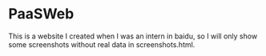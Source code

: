 # PaaSWeb
This is a website I created when I was an intern in baidu, so I will only show some screenshots without real data in screenshots.html.
